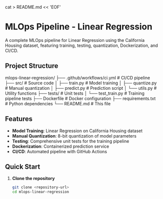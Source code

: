 cat > README.md << 'EOF'
# MLOps Pipeline - Linear Regression

A complete MLOps pipeline for Linear Regression using the California Housing dataset, featuring training, testing, quantization, Dockerization, and CI/CD.

## Project Structure
mlops-linear-regression/
├── .github/workflows/ci.yml    # CI/CD pipeline
├── src/                        # Source code
│   ├── train.py               # Model training
│   ├── quantize.py            # Manual quantization
│   ├── predict.py             # Prediction script
│   └── utils.py               # Utility functions
├── tests/                      # Unit tests
│   └── test_train.py          # Training pipeline tests
├── Dockerfile                  # Docker configuration
├── requirements.txt            # Python dependencies
└── README.md                  # This file
## Features

- **Model Training**: Linear Regression on California Housing dataset
- **Manual Quantization**: 8-bit quantization of model parameters
- **Testing**: Comprehensive unit tests for the training pipeline
- **Dockerization**: Containerized prediction service
- **CI/CD**: Automated pipeline with GitHub Actions

## Quick Start

1. **Clone the repository**
   ```bash
   git clone <repository-url>
   cd mlops-linear-regression